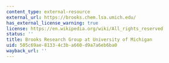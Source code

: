 ```yaml
---
content_type: external-resource
external_url: https://brooks.chem.lsa.umich.edu/
has_external_license_warning: true
license: https://en.wikipedia.org/wiki/All_rights_reserved
status: ''
title: Brooks Research Group at University of Michigan
uid: 505c69ae-8133-4c3b-a660-d9a7a6eb6ba0
wayback_url: ''
---
```

